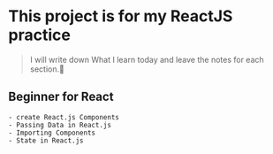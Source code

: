 # This project is for my ReactJS practice
> I will write down What I learn today and leave the notes for each section.:book:

## Beginner for React
    - create React.js Components
    - Passing Data in React.js
    - Importing Components
    - State in React.js
